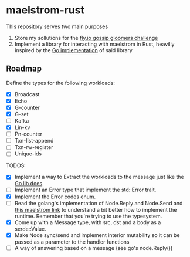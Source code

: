 # maelstrom-rust

This repository serves two main purposes

1. Store my sollutions for the [fly.io gossip gloomers challenge](https://fly.io/dist-sys/)
2. Implement a library for interacting with maelstrom in Rust, heavilly inspired
by the [Go implementation](https://pkg.go.dev/github.com/jepsen-io/maelstrom/demo/go) of said library

## Roadmap

Define the types for the following workloads:

- [x] Broadcast
- [x] Echo
- [x] G-counter
- [x] G-set
- [ ] Kafka
- [x] Lin-kv
- [ ] Pn-counter
- [ ] Txn-list-append
- [ ] Txn-rw-register
- [ ] Unique-ids

TODOS:

- [x] Implement a way to Extract the workloads to the message just like the
[Go lib does](https://pkg.go.dev/github.com/jepsen-io/maelstrom/demo/go#Message).
- [ ] Implement an Error type that implement the std::Error trait.
- [x] Implement the Error codes enum.
- [ ] Read the golang's implementation of Node.Reply and Node.Send
and [this maelstrom link](https://github.com/jepsen-io/maelstrom/blob/main/doc/protocol.md#messages)
to understand a bit better how to implement the runtime.
Remember that you're trying to use the typesystem.
- [x] Come up with a Message type, with src, dst and a body as a serde::Value.
- [x] Make Node sync/send and implement interior mutability so it can be passed
as a parameter to the handler functions
- [ ] A way of answering based on a message (see go's node.Reply())
